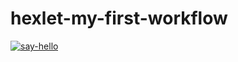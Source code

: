 # hexlet-my-first-workflow
[![say-hello](https://github.com/zabulyaka/hexlet-my-first-workflow/actions/workflows/say-hello.yml/badge.svg)](https://github.com/zabulyaka/hexlet-my-first-workflow/actions/workflows/say-hello.yml)
